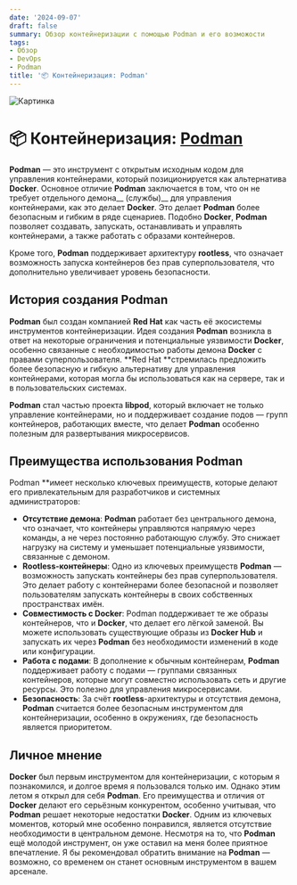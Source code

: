 ```yaml
---
date: '2024-09-07'
draft: false
summary: Обзор контейнеризации с помощью Podman и его возможости
tags:
- Обзор
- DevOps
- Podman
title: '📦 Контейнеризация: Podman'
---
```


![Картинка](http://localhost:1313/images/posts/image_28.jpg)

# 📦 Контейнеризация: [Podman](https://podman.io/)

**Podman** — это инструмент с открытым исходным кодом для управления контейнерами, который позиционируется как альтернатива **Docker**. Основное отличие **Podman** заключается в том, что он не требует отдельного демона__ (службы)__ для управления контейнерами, как это делает **Docker**. Это делает **Podman** более безопасным и гибким в ряде сценариев. Подобно **Docker**, **Podman** позволяет создавать, запускать, останавливать и управлять контейнерами, а также работать с образами контейнеров.

Кроме того, **Podman** поддерживает архитектуру **rootless**, что означает возможность запуска контейнеров без прав суперпользователя, что дополнительно увеличивает уровень безопасности.

## История создания Podman
**Podman** был создан компанией **Red Hat** как часть её экосистемы инструментов контейнеризации. Идея создания **Podman** возникла в ответ на некоторые ограничения и потенциальные уязвимости **Docker**, особенно связанные с необходимостью работы демона **Docker** с правами суперпользователя. **Red Hat **стремилась предложить более безопасную и гибкую альтернативу для управления контейнерами, которая могла бы использоваться как на сервере, так и в пользовательских системах.

**Podman** стал частью проекта **libpod**, который включает не только управление контейнерами, но и поддерживает создание подов — групп контейнеров, работающих вместе, что делает **Podman** особенно полезным для развертывания микросервисов.

## Преимущества использования Podman
Podman **имеет несколько ключевых преимуществ, которые делают его привлекательным для разработчиков и системных администраторов:
- **__Отсутствие демона__**: **Podman** работает без центрального демона, что означает, что контейнеры управляются напрямую через команды, а не через постоянно работающую службу. Это снижает нагрузку на систему и уменьшает потенциальные уязвимости, связанные с демоном.
- **__Rootless-контейнеры__**: Одно из ключевых преимуществ **Podman** — возможность запускать контейнеры без прав суперпользователя. Это делает работу с контейнерами более безопасной и позволяет пользователям запускать контейнеры в своих собственных пространствах имён.
- **__Совместимость с Docker__**: Podman поддерживает те же образы контейнеров, что и **Docker**, что делает его лёгкой заменой. Вы можете использовать существующие образы из **Docker Hub** и запускать их через **Podman** без необходимости изменений в коде или конфигурации.
- **__Работа с подами__**: В дополнение к обычным контейнерам, **Podman** поддерживает работу с подами — группами связанных контейнеров, которые могут совместно использовать сеть и другие ресурсы. Это полезно для управления микросервисами.
- **__Безопасность__**: За счёт **rootless**-архитектуры и отсутствия демона, **Podman** считается более безопасным инструментом для контейнеризации, особенно в окружениях, где безопасность является приоритетом.

## Личное мнение
**Docker** был первым инструментом для контейнеризации, с которым я познакомился, и долгое время я пользовался только им. Однако этим летом я открыл для себя **Podman**. Его преимущества и отличия от **Docker** делают его серьёзным конкурентом, особенно учитывая, что **Podman** решает некоторые недостатки **Docker**. Одним из ключевых моментов, который мне особенно понравился, является отсутствие необходимости в центральном демоне. Несмотря на то, что **Podman** ещё молодой инструмент, он уже оставил на меня более приятное впечатление. Я бы рекомендовал обратить внимание на **Podman** — возможно, со временем он станет основным инструментом в вашем арсенале.
